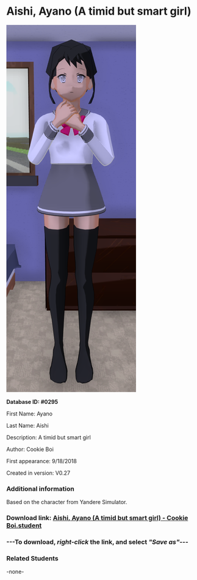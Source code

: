 # Aishi, Ayano (A timid but smart girl)

<img src="../../Files/Images/Aishi, Ayano (A timid but smart girl).png" title="Aishi, Ayano (A timid but smart girl) - Cookie Boi">

**Database ID: #0295**

First Name: Ayano

Last Name: Aishi

Description: A timid but smart girl

Author: Cookie Boi

First appearance: 9/18/2018

Created in version: V0.27

### Additional information

Based on the character from Yandere Simulator.

### Download link: <a href="https://raw.githubusercontent.com/Arbiter1223/Daigaku-Gurashi-Custom-Students/master/Files/Student%20Files/Aishi%2C%20Ayano%20(A%20timid%20but%20smart%20girl)%20-%20Cookie%20Boi.student">Aishi, Ayano (A timid but smart girl) - Cookie Boi.student</a>

### ---**To download, _right-click_ the link, and select _"Save as"_**---

### Related Students

-none-
